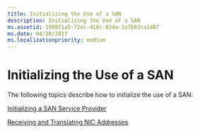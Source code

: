 ```yaml
---
title: Initializing the Use of a SAN
description: Initializing the Use of a SAN
ms.assetid: 199971a5-72ec-410c-834a-1e7b93ca1487
ms.date: 04/20/2017
ms.localizationpriority: medium
---
```


# Initializing the Use of a SAN





The following topics describe how to initialize the use of a SAN:

[Initializing a SAN Service Provider](initializing-a-san-service-provider.md)

[Receiving and Translating NIC Addresses](receiving-and-translating-nic-addresses.md)

 

 





